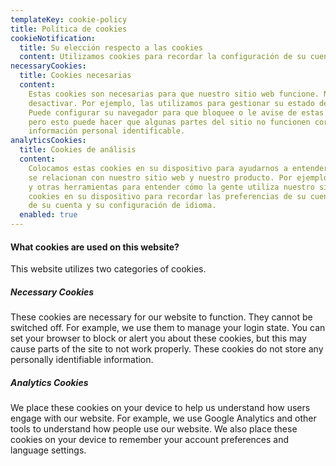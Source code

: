 ```yaml
---
templateKey: cookie-policy
title: Política de cookies
cookieNotification:
  title: Su elección respecto a las cookies
  content: Utilizamos cookies para recordar la configuración de su cuenta y para realizar análisis.
necessaryCookies:
  title: Cookies necesarias
  content:
    Estas cookies son necesarias para que nuestro sitio web funcione. No pueden ser
    desactivar. Por ejemplo, las utilizamos para gestionar su estado de inicio de sesión. Usted puede
    Puede configurar su navegador para que bloquee o le avise de estas cookies, pero esto puede
    pero esto puede hacer que algunas partes del sitio no funcionen correctamente. Estas cookies no almacenan ninguna
    información personal identificable.
analyticsCookies:
  title: Cookies de análisis
  content:
    Colocamos estas cookies en su dispositivo para ayudarnos a entender cómo los usuarios
    se relacionan con nuestro sitio web y nuestro producto. Por ejemplo, utilizamos Google Analytics
    y otras herramientas para entender cómo la gente utiliza nuestro sitio. También colocamos estas
    cookies en su dispositivo para recordar las preferencias de su cuenta y la configuración del idioma.
    de su cuenta y su configuración de idioma.
  enabled: true
---
```


#### What cookies are used on this website?

This website utilizes two categories of cookies.

##### Necessary Cookies

These cookies are necessary for our website to function. They cannot be switched off. For example, we use them to manage your login state. You can set your browser to block or alert you about these cookies, but this may cause parts of the site to not work properly. These cookies do not store any personally identifiable information.

##### Analytics Cookies

We place these cookies on your device to help us understand how users engage with our website. For example, we use Google Analytics and other tools to understand how people use our website. We also place these cookies on your device to remember your account preferences and language settings.
